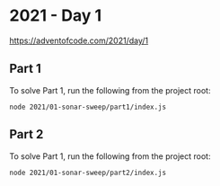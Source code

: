 # 2021 - Day 1

https://adventofcode.com/2021/day/1

## Part 1

To solve Part 1, run the following from the project root:

```
node 2021/01-sonar-sweep/part1/index.js
```

## Part 2

To solve Part 1, run the following from the project root:

```
node 2021/01-sonar-sweep/part2/index.js
```
